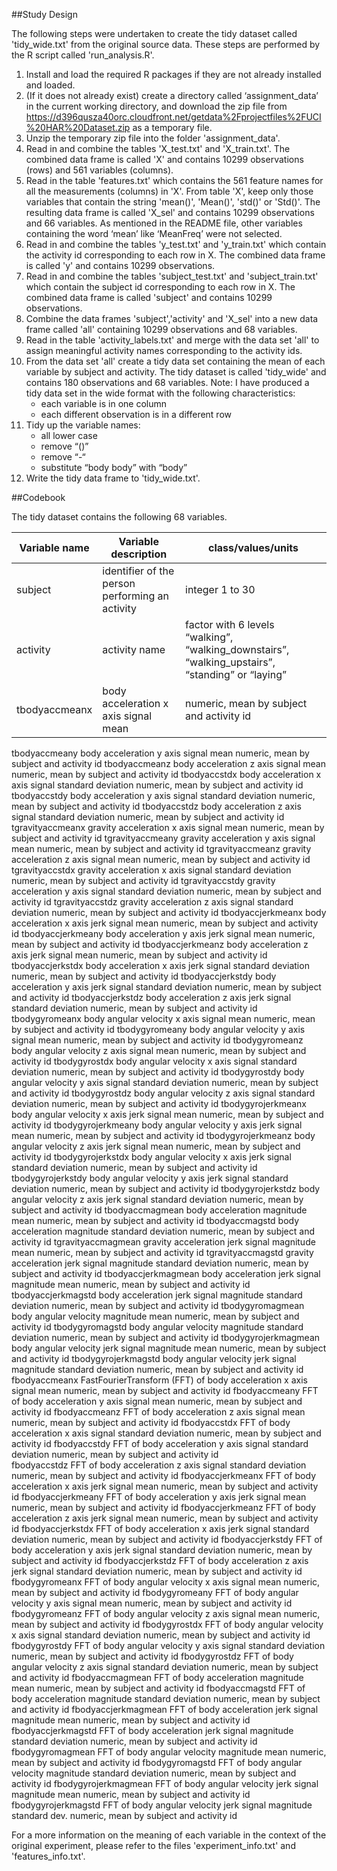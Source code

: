 ##Study Design

The following steps were undertaken to create the tidy dataset called 'tidy_wide.txt' from the original source data. These steps are performed by the R script called 'run_analysis.R'.

1. Install and load the required R packages if they are not already installed and loaded.
2. (If it does not already exist) create a directory called ‘assignment_data’ in the current working directory, and download the zip file from https://d396qusza40orc.cloudfront.net/getdata%2Fprojectfiles%2FUCI%20HAR%20Dataset.zip as a temporary file.
3. Unzip the temporary zip file into the folder 'assignment_data'.
4. Read in and combine the tables 'X_test.txt' and 'X_train.txt'. The combined data frame is called 'X' and contains 10299 observations (rows) and 561 variables (columns).
5. Read in the table 'features.txt' which contains the 561 feature names for all the measurements (columns) in 'X'.
   From table 'X', keep only those variables that contain the string 'mean()', 'Mean()', 'std()' or 'Std()'. The resulting data frame is called 'X_sel' and contains 10299 observations and 66 variables.
   As mentioned in the README file, other variables containing the word ‘mean’ like ‘MeanFreq’ were not selected.
6. Read in and combine the tables 'y_test.txt' and 'y_train.txt' which contain the activity id corresponding to each row in X.
   The combined data frame is called 'y' and contains 10299 observations.
7. Read in and combine the tables 'subject_test.txt' and 'subject_train.txt' which contain the subject id corresponding to each row in X.
   The combined data frame is called 'subject' and contains 10299 observations.
8. Combine the data frames 'subject','activity' and 'X_sel' into a new data frame called 'all' containing 10299 observations and 68 variables.
9. Read in the table 'activity_labels.txt' and merge with the data set 'all' to assign meaningful activity names corresponding to the activity ids.
10. From the data set 'all' create a tidy data set containing the mean of each variable by subject and activity.
    The tidy dataset is called 'tidy_wide' and contains 180 observations and 68 variables.
    Note: I have produced a tidy data set in the wide format with the following characteristics:
    * each variable is in one column
    * each different observation is in a different row
11. Tidy up the variable names:
    * all lower case
    * remove “()”
    * remove “-“
    * substitute “body body” with “body”
12. Write the tidy data frame to 'tidy_wide.txt'.	


##Codebook

The tidy dataset contains the following 68 variables.

Variable name | Variable description  | class/values/units
--------------|-----------------------|---------------------
subject       | identifier of the person performing an activity  | integer 1 to 30
activity      | activity name         |	factor with 6 levels “walking”, “walking_downstairs”, “walking_upstairs”, “standing” or “laying”
tbodyaccmeanx | body acceleration x axis signal mean |	numeric, mean by subject and activity id	



tbodyaccmeany		body acceleration y axis signal mean					numeric, mean by subject and activity id
tbodyaccmeanz		body acceleration z axis signal mean					numeric, mean by subject and activity id
tbodyaccstdx		body acceleration x axis signal standard deviation			numeric, mean by subject and activity id
tbodyaccstdy		body acceleration y axis signal standard deviation			numeric, mean by subject and activity id
tbodyaccstdz		body acceleration z axis signal standard deviation			numeric, mean by subject and activity id
tgravityaccmeanx	gravity acceleration x axis signal mean				numeric, mean by subject and activity id
tgravityaccmeany	gravity acceleration y axis signal mean				numeric, mean by subject and activity id
tgravityaccmeanz	gravity acceleration z axis signal mean				numeric, mean by subject and activity id
tgravityaccstdx		gravity acceleration x axis signal standard deviation		numeric, mean by subject and activity id
tgravityaccstdy		gravity acceleration y axis signal standard deviation		numeric, mean by subject and activity id
tgravityaccstdz		gravity acceleration z axis signal standard deviation		numeric, mean by subject and activity id
tbodyaccjerkmeanx	body acceleration x axis jerk signal mean				numeric, mean by subject and activity id
tbodyaccjerkmeany	body acceleration y axis jerk signal mean				numeric, mean by subject and activity id
tbodyaccjerkmeanz	body acceleration z axis jerk signal mean				numeric, mean by subject and activity id
tbodyaccjerkstdx	body acceleration x axis jerk signal standard deviation		numeric, mean by subject and activity id
tbodyaccjerkstdy	body acceleration y axis jerk signal standard deviation		numeric, mean by subject and activity id
tbodyaccjerkstdz	body acceleration z axis jerk signal standard deviation		numeric, mean by subject and activity id
tbodygyromeanx		body angular velocity x axis signal mean				numeric, mean by subject and activity id
tbodygyromeany		body angular velocity y axis signal mean				numeric, mean by subject and activity id
tbodygyromeanz		body angular velocity z axis signal mean				numeric, mean by subject and activity id
tbodygyrostdx		body angular velocity x axis signal standard deviation		numeric, mean by subject and activity id
tbodygyrostdy		body angular velocity y axis signal standard deviation		numeric, mean by subject and activity id
tbodygyrostdz		body angular velocity z axis signal standard deviation		numeric, mean by subject and activity id
tbodygyrojerkmeanx	body angular velocity x axis jerk signal mean				numeric, mean by subject and activity id
tbodygyrojerkmeany	body angular velocity y axis jerk signal mean				numeric, mean by subject and activity id
tbodygyrojerkmeanz	body angular velocity z axis jerk signal mean				numeric, mean by subject and activity id
tbodygyrojerkstdx	body angular velocity x axis jerk signal standard deviation		numeric, mean by subject and activity id
tbodygyrojerkstdy	body angular velocity y axis jerk signal standard deviation		numeric, mean by subject and activity id
tbodygyrojerkstdz	body angular velocity z axis jerk signal standard deviation		numeric, mean by subject and activity id
tbodyaccmagmean		body acceleration magnitude mean					numeric, mean by subject and activity id
tbodyaccmagstd		body acceleration magnitude standard deviation			numeric, mean by subject and activity id
tgravityaccmagmean	gravity acceleration jerk signal magnitude mean			numeric, mean by subject and activity id
tgravityaccmagstd	gravity acceleration jerk signal magnitude standard deviation	numeric, mean by subject and activity id
tbodyaccjerkmagmean	body acceleration jerk signal magnitude mean				numeric, mean by subject and activity id
tbodyaccjerkmagstd	body acceleration jerk signal magnitude standard deviation		numeric, mean by subject and activity id
tbodygyromagmean	body angular velocity magnitude mean					numeric, mean by subject and activity id
tbodygyromagstd		body angular velocity magnitude standard deviation			numeric, mean by subject and activity id
tbodygyrojerkmagmean	body angular velocity jerk signal magnitude mean			numeric, mean by subject and activity id
tbodygyrojerkmagstd	body angular velocity jerk signal magnitude standard deviation	numeric, mean by subject and activity id
fbodyaccmeanx		FastFourierTransform (FFT) of body acceleration x axis signal mean	numeric, mean by subject and activity id
fbodyaccmeany		FFT of body acceleration y axis signal mean				numeric, mean by subject and activity id
fbodyaccmeanz		FFT of body acceleration z axis signal mean				numeric, mean by subject and activity id
fbodyaccstdx		FFT of body acceleration x axis signal standard deviation		numeric, mean by subject and activity id
fbodyaccstdy		FFT of body acceleration y axis signal standard deviation		numeric, mean by subject and activity id	
fbodyaccstdz		FFT of body acceleration z axis signal standard deviation		numeric, mean by subject and activity id
fbodyaccjerkmeanx	FFT of body acceleration x axis jerk signal mean			numeric, mean by subject and activity id
fbodyaccjerkmeany	FFT of body acceleration y axis jerk signal mean			numeric, mean by subject and activity id
fbodyaccjerkmeanz	FFT of body acceleration z axis jerk signal mean			numeric, mean by subject and activity id
fbodyaccjerkstdx	FFT of body acceleration x axis jerk signal standard deviation	numeric, mean by subject and activity id
fbodyaccjerkstdy	FFT of body acceleration y axis jerk signal standard deviation	numeric, mean by subject and activity id
fbodyaccjerkstdz	FFT of body acceleration z axis jerk signal standard deviation	numeric, mean by subject and activity id
fbodygyromeanx		FFT of body angular velocity x axis signal mean			numeric, mean by subject and activity id
fbodygyromeany		FFT of body angular velocity y axis signal mean			numeric, mean by subject and activity id
fbodygyromeanz		FFT of body angular velocity z axis signal mean			numeric, mean by subject and activity id
fbodygyrostdx		FFT of body angular velocity x axis signal standard deviation	numeric, mean by subject and activity id
fbodygyrostdy		FFT of body angular velocity y axis signal standard deviation	numeric, mean by subject and activity id
fbodygyrostdz		FFT of body angular velocity z axis signal standard deviation	numeric, mean by subject and activity id
fbodyaccmagmean		FFT of body acceleration magnitude mean				numeric, mean by subject and activity id
fbodyaccmagstd		FFT of body acceleration magnitude standard deviation		numeric, mean by subject and activity id
fbodyaccjerkmagmean	FFT of body acceleration jerk signal magnitude mean			numeric, mean by subject and activity id
fbodyaccjerkmagstd	FFT of body acceleration jerk signal magnitude standard deviation	numeric, mean by subject and activity id
fbodygyromagmean	FFT of body angular velocity magnitude mean				numeric, mean by subject and activity id
fbodygyromagstd		FFT of body angular velocity magnitude standard deviation		numeric, mean by subject and activity id
fbodygyrojerkmagmean	FFT of body angular velocity jerk signal magnitude mean		numeric, mean by subject and activity id
fbodygyrojerkmagstd	FFT of body angular velocity jerk signal magnitude standard dev.	numeric, mean by subject and activity id

For a more information on the meaning of each variable in the context of the original experiment, please refer to the files 'experiment_info.txt' and 'features_info.txt'.